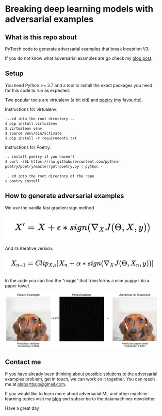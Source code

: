 # Breaking deep learning models with adversarial examples

## What is this repo about
PyTorch code to generate adversarial examples that break Inception V3.

If you do not know what adversarial examples are go check my [blog post](http://datamachines.xyz/2021/07/05/adversarial-examples-to-break-deep-learning-models/).

## Setup

You need Python >= 3.7 and a tool to install the exact packages you need for this
code to run as expected.

Two popular tools are virtualenv (a bit old) and [poetry](https://python-poetry.org/) (my favourite).

Instructions for virtualenv:
```
...cd into the root directory...
$ pip install virtualenv
$ virtualenv venv
$ source venv/bin/activate
$ pip install -r requirements.txt
```

Instructions for Poetry:

```
.. install poetry if you haven't
$ curl -sSL https://raw.githubusercontent.com/python-poetry/poetry/master/get-poetry.py | python -

.. cd into the root directory of the repo
$ poetry install
```

## How to generate adversarial examples

We use the vanilla fast gradient sign method

![](images/fgsm_formula.png)

And its iterative version.

![](images/ifgsm_formula.png)

In the code you can find the "magic" that transforms a nice puppy into a paper towel.

![](images/iterative_fgsm_total.jpg)


## Contact me

If you have already been thinking about possible solutions to the adversarial examples problem,
get in touch, we can work on it together. You can reach me at [plabartbajo@gmail.com](mailto:plabartabajo@gmail.com).

If you would like to learn more about adversarial ML and other machine learning topics
visit my [blog](http://datamachines.xyz/blog) and subscribe to the datamachines newsletter.

Have a great day